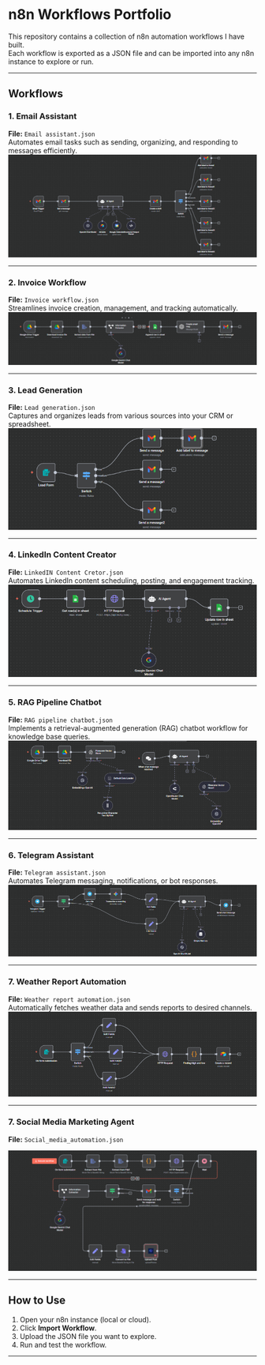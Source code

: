 # n8n Workflows Portfolio

This repository contains a collection of n8n automation workflows I have built.  
Each workflow is exported as a JSON file and can be imported into any n8n instance to explore or run.

---

## Workflows

### 1. Email Assistant

**File:** `Email assistant.json`  
Automates email tasks such as sending, organizing, and responding to messages efficiently.  
![Email Assistant Workflow](assets/Email.png)

---

### 2. Invoice Workflow

**File:** `Invoice workflow.json`  
Streamlines invoice creation, management, and tracking automatically.  
![Invoice Workflow](assets/Invoice.png)

---

### 3. Lead Generation

**File:** `Lead generation.json`  
Captures and organizes leads from various sources into your CRM or spreadsheet.  
![Lead Generation Workflow](assets/Lead.png)

---

### 4. LinkedIn Content Creator

**File:** `LinkedIN Content Cretor.json`  
Automates LinkedIn content scheduling, posting, and engagement tracking.  
![LinkedIn Content Creator Workflow](assets/Linkedin.png)

---

### 5. RAG Pipeline Chatbot

**File:** `RAG pipeline chatbot.json`  
Implements a retrieval-augmented generation (RAG) chatbot workflow for knowledge base queries.  
![RAG Pipeline Chatbot Workflow](assets/RAG.png)

---

### 6. Telegram Assistant

**File:** `Telegram assistant.json`  
Automates Telegram messaging, notifications, or bot responses.  
![Telegram Assistant Workflow](assets/tg.png)

---

### 7. Weather Report Automation

**File:** `Weather report automation.json`  
Automatically fetches weather data and sends reports to desired channels.  
![Weather Report Automation Workflow](assets/Weather.png)

---

### 7. Social Media Marketing Agent

**File:** `Social_media_automation.json`

![Social Media Automation Workflow](assets/marketing.png)

---

## How to Use

1. Open your n8n instance (local or cloud).
2. Click **Import Workflow**.
3. Upload the JSON file you want to explore.
4. Run and test the workflow.

---
